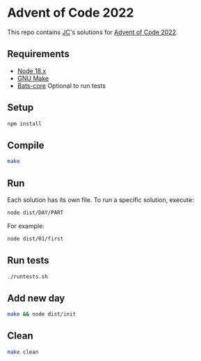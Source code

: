 
# Advent of Code 2022

This repo contains [JC](https://juancri.com)'s solutions for [Advent of Code 2022](https://adventofcode.com/2022).

## Requirements

- [Node 18.x](https://nodejs.org/en)
- [GNU Make](https://www.gnu.org/software/make/)
- [Bats-core](https://github.com/bats-core/bats-core) Optional to run tests

## Setup

```bash
npm install
```

## Compile

```bash
make
```

## Run

Each solution has its own file. To run a specific solution, execute:

```bash
node dist/DAY/PART
```

For example:

```bash
node dist/01/first
```

## Run tests

```bash
./runtests.sh
```

## Add new day

```bash
make && node dist/init
```

## Clean

```bash
make clean
```
